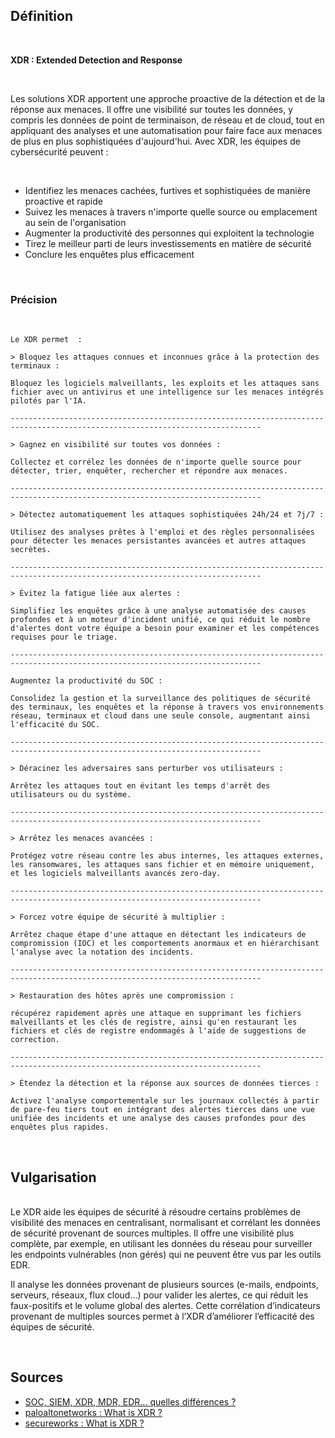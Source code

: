 ## Définition

<br>

**XDR : Extended Detection and Response**

<br>

Les solutions XDR apportent une approche proactive de la détection et de la réponse aux menaces. Il offre une visibilité sur toutes les données, y compris les données de point de terminaison, de réseau et de cloud, tout en appliquant des analyses et une automatisation pour faire face aux menaces de plus en plus sophistiquées d'aujourd'hui. Avec XDR, les équipes de cybersécurité peuvent :

<br>

- Identifiez les menaces cachées, furtives et sophistiquées de manière proactive et rapide
- Suivez les menaces à travers n'importe quelle source ou emplacement au sein de l'organisation
- Augmenter la productivité des personnes qui exploitent la technologie
- Tirez le meilleur parti de leurs investissements en matière de sécurité
- Conclure les enquêtes plus efficacement

<br>

### Précision

<br>

```
Le XDR permet  :

> Bloquez les attaques connues et inconnues grâce à la protection des terminaux : 

Bloquez les logiciels malveillants, les exploits et les attaques sans fichier avec un antivirus et une intelligence sur les menaces intégrés pilotés par l'IA.

------------------------------------------------------------------------------------------------------------------------------

> Gagnez en visibilité sur toutes vos données : 

Collectez et corrélez les données de n'importe quelle source pour détecter, trier, enquêter, rechercher et répondre aux menaces.

------------------------------------------------------------------------------------------------------------------------------

> Détectez automatiquement les attaques sophistiquées 24h/24 et 7j/7 : 

Utilisez des analyses prêtes à l'emploi et des règles personnalisées pour détecter les menaces persistantes avancées et autres attaques secrètes.

------------------------------------------------------------------------------------------------------------------------------

> Évitez la fatigue liée aux alertes : 

Simplifiez les enquêtes grâce à une analyse automatisée des causes profondes et à un moteur d'incident unifié, ce qui réduit le nombre d'alertes dont votre équipe a besoin pour examiner et les compétences requises pour le triage.

------------------------------------------------------------------------------------------------------------------------------

Augmentez la productivité du SOC : 

Consolidez la gestion et la surveillance des politiques de sécurité des terminaux, les enquêtes et la réponse à travers vos environnements réseau, terminaux et cloud dans une seule console, augmentant ainsi l'efficacité du SOC.

------------------------------------------------------------------------------------------------------------------------------

> Déracinez les adversaires sans perturber vos utilisateurs : 

Arrêtez les attaques tout en évitant les temps d'arrêt des utilisateurs ou du système.

------------------------------------------------------------------------------------------------------------------------------

> Arrêtez les menaces avancées : 

Protégez votre réseau contre les abus internes, les attaques externes, les ransomwares, les attaques sans fichier et en mémoire uniquement, et les logiciels malveillants avancés zero-day.

------------------------------------------------------------------------------------------------------------------------------

> Forcez votre équipe de sécurité à multiplier : 

Arrêtez chaque étape d'une attaque en détectant les indicateurs de compromission (IOC) et les comportements anormaux et en hiérarchisant l'analyse avec la notation des incidents.

------------------------------------------------------------------------------------------------------------------------------

> Restauration des hôtes après une compromission : 

récupérez rapidement après une attaque en supprimant les fichiers malveillants et les clés de registre, ainsi qu'en restaurant les fichiers et clés de registre endommagés à l'aide de suggestions de correction.

------------------------------------------------------------------------------------------------------------------------------

> Étendez la détection et la réponse aux sources de données tierces :

Activez l'analyse comportementale sur les journaux collectés à partir de pare-feu tiers tout en intégrant des alertes tierces dans une vue unifiée des incidents et une analyse des causes profondes pour des enquêtes plus rapides.

```

<br>

## Vulgarisation

<br>
Le XDR aide les équipes de sécurité à résoudre certains problèmes de visibilité des menaces en centralisant, normalisant et corrélant les données de sécurité provenant de sources multiples. Il offre une visibilité plus complète, par exemple, en utilisant les données du réseau pour surveiller les endpoints vulnérables (non gérés) qui ne peuvent être vus par les outils EDR.

<br>

Il analyse les données provenant de plusieurs sources (e-mails, endpoints, serveurs, réseaux, flux cloud…) pour valider les alertes, ce qui réduit les faux-positifs et le volume global des alertes. Cette corrélation d’indicateurs provenant de multiples sources permet à l’XDR d’améliorer l’efficacité des équipes de sécurité.

<br>

## Sources

- <a href="https://orangecyberdefense.com/fr/insights/blog/detection/soc-siem-xdr-mdr-edr-quelles-differences/"> SOC, SIEM, XDR, MDR, EDR… quelles différences ? </a>
- <a href="https://www.paloaltonetworks.com/cyberpedia/what-is-xdr"> paloaltonetworks : What is XDR ? </a>
- <a href="https://www.secureworks.com/centers/what-is-xdr"> secureworks : What is XDR ? </a>